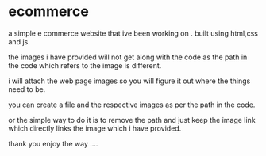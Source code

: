 # ecommerce
a simple e commerce website that ive been working on . built using html,css and js.


the images i have provided will not get along with the code as the path in the code which refers to the image is different.

i will attach the web page images so you will figure it out where the things need to be.

you can create a file and the respective images as per the path in the code.

or the simple way to do it is to remove the path and just keep the image link which directly links the image which i have provided.

thank you enjoy the way ....
